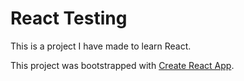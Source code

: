 # React Testing

This is a project I have made to learn React.

This project was bootstrapped with [Create React App](https://github.com/facebook/create-react-app).